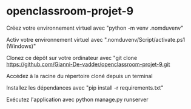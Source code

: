 # openclassroom-projet-9
Créez votre environnement virtuel avec "python -m venv .nomduvenv"

Activ votre environnement virtuel avec ".nomduvenv/Script/activate.ps1 (Windows)"

Clonez ce dépôt sur votre ordinateur avec "git clone https://github.com/Gianni-De-vadder/openclassroom-projet-9.git

Accédez à la racine du répertoire cloné depuis un terminal

Installez les dépendances avec  "pip install -r requirements.txt"

Exécutez l'application avec python manage.py runserver